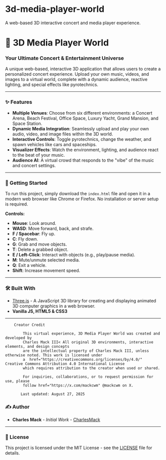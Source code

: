 # 3d-media-player-world
A web-based 3D interactive concert and media player experience.

# 🎵 3D Media Player World

### Your Ultimate Concert & Entertainment Universe

A unique web-based, interactive 3D application that allows users to create a personalized concert experience. Upload your own music, videos, and images to a virtual world, complete with a dynamic audience, reactive lighting, and special effects like pyrotechnics.

---

### ✨ Features

- **Multiple Venues**: Choose from six different environments: a Concert Arena, Beach Festival, Office Space, Luxury Yacht, Grand Mansion, and Space Station.
- **Dynamic Media Integration**: Seamlessly upload and play your own audio, video, and image files within the 3D world.
- **Interactive Controls**: Toggle pyrotechnics, change the weather, and spawn vehicles like cars and spaceships.
- **Visualizer Effects**: Watch the environment, lighting, and audience react to the beat of your music.
- **Audience AI**: A virtual crowd that responds to the "vibe" of the music and concert settings.

---

### 🚀 Getting Started

To run this project, simply download the `index.html` file and open it in a modern web browser like Chrome or Firefox. No installation or server setup is required.

**Controls:**
- **Mouse**: Look around.
- **WASD**: Move forward, back, and strafe.
- **F / Spacebar**: Fly up.
- **C**: Fly down.
- **G**: Grab and move objects.
- **T**: Delete a grabbed object.
- **E / Left-Click**: Interact with objects (e.g., play/pause media).
- **M**: Mute/unmute selected media.
- **Q**: Exit a vehicle.
- **Shift**: Increase movement speed.

---

### 🛠️ Built With

- [Three.js](https://threejs.org/) - A JavaScript 3D library for creating and displaying animated 3D computer graphics in a web browser.
- **Vanilla JS, HTML5 & CSS3**

---

        Creator Credit
       
            This virtual experience, 3D Media Player World was created and developed by 
            Charles Mack III< All original 3D environments, interactive elements, and design concepts 
            are the intellectual property of Charles Mack III, unless otherwise noted. This work is licensed under 
            a  href="https://creativecommons.org/licenses/by/4.0/"  Creative Commons Attribution 4.0 International License
            which requires attribution to the creator when used or shared.
          
            For inquiries, collaborations, or to request permission for use, please
            follow href="https://x.com/mackcwm" @mackcwm on X.
            
           Last updated: August 27, 2025
       

### ✍️ Author

- **Charles Mack** - *Initial Work* - [CharlesMack](https://github.com/CharlesMack)

---

### 📄 License

This project is licensed under the MIT License - see the [LICENSE](LICENSE) file for details.
